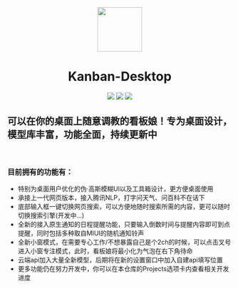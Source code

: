 <p align="center">
<img src="./assets/app.ico" width=100px height=100px></p>
<h1 align="center"> Kanban-Desktop </h1>
<p align="center">
<img src="https://img.shields.io/badge/Version-1.4.17 Beta-red.svg?style=flat-square">
<img src="https://img.shields.io/badge/Electron-16.0.7-blue.svg?style=flat-square">
<img src="https://img.shields.io/badge/License-GPL-purple.svg?style=flat-square">
</p>

## 可以在你的桌面上随意调教的看板娘！专为桌面设计，模型库丰富，功能全面，持续更新中

<br/>

### 目前拥有的功能有：
- 特别为桌面用户优化的伪·高斯模糊UI以及工具箱设计，更方便桌面使用
- 承接上一代网页版本，接入腾讯NLP，打字问天气、问百科不在话下
- 底部输入框一键切换网页搜索，可以方便地随时搜索所需的内容，更可以随时切换搜索引擎(开发中...)
- 全新的接入原生通知的日程提醒功能，只要输入倒数时间与提醒内容即可到点提醒，同时包括多种取自MIUI的随机通知铃声
- 全新小窗模式，在需要专心工作/不想暴露自己是个2ch的时候，可以点击叉号进入小窗专注模式，此时，看板娘将最小化为气泡在右下角待命
- 云端api加入大量全新模型，后期将在新的设置窗口中加入自建api填写位置
- 更多功能仍在努力开发中，你可以在本仓库的Projects选项卡内查看相关开发进度
